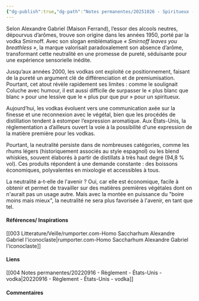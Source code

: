 ```yaml
---
{"dg-publish":true,"dg-path":"Notes permanentes/20251026 - Spiritueux - neutralité - historique.md","permalink":"/notes-permanentes/20251026-spiritueux-neutralite-historique/","dgPassFrontmatter":true}
---
```


Selon Alexandre Gabriel (Maison Ferrand), l’essor des alcools neutres, dépourvus d’arômes, trouve son origine dans les années 1950, porté par la vodka Smirnoff. Avec son slogan emblématique _« Smirnoff leaves you breathless »_, la marque valorisait paradoxalement son absence d’arôme, transformant cette neutralité en une promesse de pureté, séduisante pour une expérience sensorielle inédite.

Jusqu’aux années 2000, les vodkas ont exploité ce positionnement, faisant de la pureté un argument clé de différenciation et de premiumisation. Pourtant, cet atout révèle rapidement ses limites : comme le soulignait Coluche avec humour, il est aussi difficile de surpasser le « plus blanc que blanc » pour une lessive que le « plus pur que pur » pour un spiritueux.

Aujourd’hui, les vodkas évoluent vers une communication axée sur la finesse et une reconnexion avec le végétal, bien que les procédés de distillation tendent à estomper l’expression aromatique. Aux États-Unis, la réglementation a d’ailleurs ouvert la voie à la possibilité d'une expression de la matière première pour les vodkas.

Pourtant, la neutralité persiste dans de nombreuses catégories, comme les rhums légers (historiquement associés au style espagnol) ou les blend whiskies, souvent élaborés à partir de distillats à très haut degré (94,8 % vol). Ces produits répondent à une demande constante : des boissons économiques, polyvalentes en mixologie et accessibles à tous.

La neutralité a-t-elle de l'avenir ? Oui, car elle est économique, facile à obtenir et permet de travailler sur des matières premières végétales dont on n'aurait pas un usage autre. Mais avec la montée en puissance du "boire moins mais mieux", la neutralité ne sera plus favorisée à l'avenir, en tant que tel.

#### Références/ Inspirations
[[003 Litterature/Veille/rumporter.com-Homo Saccharhum Alexandre Gabriel l'iconoclaste\|rumporter.com-Homo Saccharhum Alexandre Gabriel l'iconoclaste]]

#### Liens
[[004 Notes permanentes/20220916 - Règlement - États-Unis - vodka\|20220916 - Règlement - États-Unis - vodka]]


#### Commentaires



